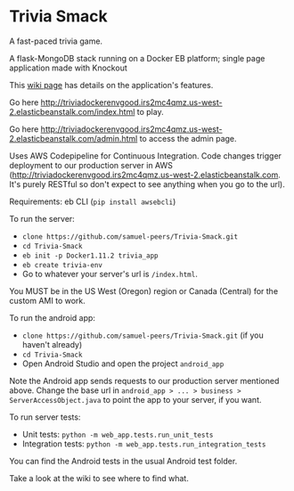 # Trivia Smack
A fast-paced trivia game.

A flask-MongoDB stack running on a Docker EB platform; single page application made with Knockout

This [wiki page](https://github.com/samuel-peers/Trivia-Smack/wiki/Application-Functionality) has details on the application's features.

Go here http://triviadockerenvgood.irs2mc4qmz.us-west-2.elasticbeanstalk.com/index.html to play.

Go here http://triviadockerenvgood.irs2mc4qmz.us-west-2.elasticbeanstalk.com/admin.html to access the admin page.

Uses AWS Codepipeline for Continuous Integration. Code changes trigger deployment to our production server in AWS (http://triviadockerenvgood.irs2mc4qmz.us-west-2.elasticbeanstalk.com. It's purely RESTful so don't expect to see anything when you go to the url).

Requirements: eb CLI (`pip install awsebcli`)

To run the server:
- `clone https://github.com/samuel-peers/Trivia-Smack.git`
- `cd Trivia-Smack`
- `eb init -p Docker1.11.2 trivia_app`
- `eb create trivia-env`
- Go to whatever your server's url is `/index.html`.

You MUST be in the US West (Oregon) region or Canada (Central) for the custom AMI to work.

To run the android app:
- `clone https://github.com/samuel-peers/Trivia-Smack.git` (if you haven't already)
- `cd Trivia-Smack`
- Open Android Studio and open the project `android_app`

Note the Android app sends requests to our production server mentioned above. Change the base url in `android_app > ... > business > ServerAccessObject.java` to point the app to your server, if you want.

To run server tests:
- Unit tests: `python -m web_app.tests.run_unit_tests`
- Integration tests: `python -m web_app.tests.run_integration_tests`

You can find the Android tests in the usual Android test folder.

Take a look at the wiki to see where to find what.
